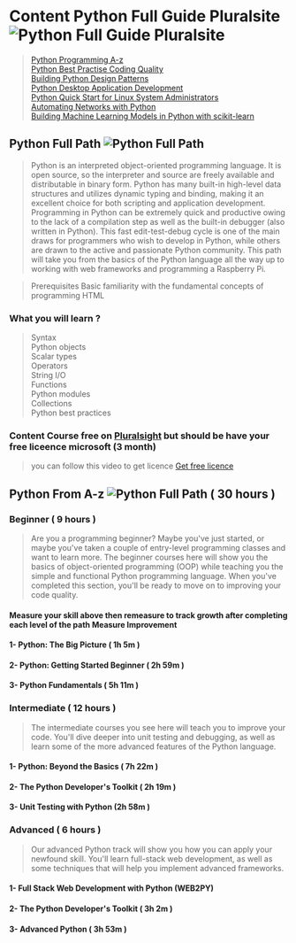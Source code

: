# Content Python Full Guide Pluralsite ![Python Full Guide Pluralsite](https://img.shields.io/badge/-Python%20Full%20Guide%20Pluralsite-primary.svg)

> [Python Programming A-z](https://app.pluralsight.com/paths/skills/python) <br>
> [Python Best Practise Coding Quality](https://app.pluralsight.com/library/courses/python-best-practices-code-quality) <br>
> [Building Python Design Patterns](https://app.pluralsight.com/library/courses/python-design-patterns-building-more) <br>
> [Python Desktop Application Development](https://app.pluralsight.com/library/courses/python-desktop-application-development/table-of-contents) <br>
> [Python Quick Start for Linux System Administrators](https://app.pluralsight.com/library/courses/python-linux-system-administrators) <br>
> [Automating Networks with Python](https://app.pluralsight.com/library/courses/automating-networks-python/table-of-contents) <br>
> [Building Machine Learning Models in Python with scikit-learn](https://app.pluralsight.com/library/courses/python-scikit-learn-building-machine-learning-models/table-of-contents) <br>

## Python Full Path ![Python Full Path](https://img.shields.io/badge/-Python%20Full%20Path-orange.svg)

>Python is an interpreted object-oriented programming language. It is open source, so the interpreter and source are freely available and distributable in binary form. Python has many built-in high-level data structures and utilizes dynamic typing and binding, making it an excellent choice for both scripting and application development. Programming in Python can be extremely quick and productive owing to the lack of a compilation step as well as the built-in debugger (also written in Python). This fast edit-test-debug cycle is one of the main draws for programmers who wish to develop in Python, while others are drawn to the active and passionate Python community. This path will take you from the basics of the Python language all the way up to working with web frameworks and programming a Raspberry Pi.

>Prerequisites
Basic familiarity with the fundamental concepts of programming HTML
### What you will learn ?

> Syntax <br>
Python objects <br>
Scalar types <br>
Operators <br>
String I/O <br>
Functions <br>
Python modules <br>
Collections <br>
Python best practices <br>

### Content Course free on [Pluralsight](https://app.pluralsight.com/paths/skills/python) but should be have your free liceence microsoft (3 month)
> you can follow this video to get licence [Get free licence](https://www.youtube.com/watch?v=1AM6Tpbf0dI)

## Python From A-z ![Python Full Path](https://img.shields.io/badge/-Python-blue.svg) ( 30 hours )

### Beginner ( 9 hours ) <br>
> Are you a programming beginner? Maybe you've just started, or maybe you've taken a couple of entry-level programming classes and want to learn more. The beginner courses here will show you the basics of object-oriented programming (OOP) while teaching you the simple and functional Python programming language. When you've completed this section, you'll be ready to move on to improving your code quality.
#### Measure your skill above then remeasure to track growth after completing each level of the path Measure Improvement

#### 1- Python: The Big Picture ( 1h 5m )
#### 2- Python: Getting Started Beginner ( 2h 59m )
#### 3- Python Fundamentals ( 5h 11m )

### Intermediate ( 12 hours ) <br>
> The intermediate courses you see here will teach you to improve your code. You'll dive deeper into unit testing and debugging, as well as learn some of the more advanced features of the Python language.

#### 1- Python: Beyond the Basics ( 7h 22m )
#### 2- The Python Developer's Toolkit ( 2h 19m )
#### 3- Unit Testing with Python (2h 58m )

### Advanced ( 6 hours ) <br>
> Our advanced Python track will show you how you can apply your newfound skill. You'll learn full-stack web development, as well as some techniques that will help you implement advanced frameworks.

#### 1- Full Stack Web Development with Python (WEB2PY) 
#### 2- The Python Developer's Toolkit ( 3h 2m )
#### 3- Advanced Python ( 3h 53m )
